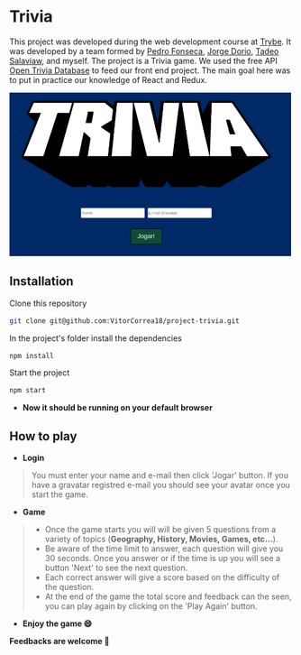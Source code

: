 # Trivia

This project was developed during the web development course at [Trybe](https://www.betrybe.com/). It was developed by a team formed by
[Pedro Fonseca](https://github.com/PedroFonseca13),
[Jorge Dorio](https://github.com/JorgeDorio),
[Tadeo Salaviaw](https://github.com/SALAVIAW), and myself.
The project is a Trivia game. We used the free API [Open Trivia Database](https://opentdb.com/)
to feed our front end project. The main goal here was to put in practice our knowledge of React and Redux.

<img src="./trivia.png" alt='screenshot' width="500">

## Installation

Clone this repository
```bash
git clone git@github.com:VitorCorrea18/project-trivia.git
```
In the project's folder install the dependencies
```bash
npm install
```
Start the project
```bash
npm start
```

- <b>Now it should be running on your default browser</b>

## How to play

* <b>Login</b> <br>
> You must enter your name and e-mail then click 'Jogar' button. If you have a gravatar registred e-mail you should see your avatar once you start the game.

* <b>Game</b> <br>
> - Once the game starts you will will be given 5 questions from a variety of topics (<b>Geography, History, Movies, Games, etc...</b>). <br>
> - Be aware of the time limit to answer, each question will give you 30 seconds. Once you answer or if the time is up
you will see a button 'Next' to see the next question.
> - Each correct answer will give a score based on the difficulty of the question.
> - At the end of the game the total score and feedback can the seen, you can play again by clicking on the 'Play Again' button.
 - <b> Enjoy the game :smile: </b>

<b>Feedbacks are welcome :rocket:</b>
